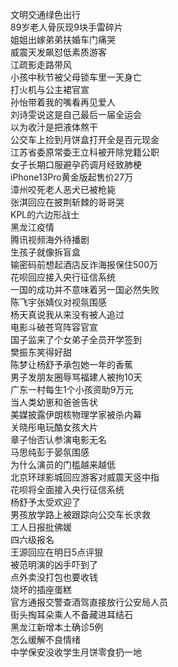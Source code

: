 文明交通绿色出行  
89岁老人骨灰现9块手雷碎片  
姐姐出嫁弟弟扶婚车门痛哭  
威震天发飙怼低素质游客  
江疏影走路带风  
小孩中秋节被父母锁车里一天身亡  
打火机与公主裙官宣  
孙怡带着我的嘴看再见爱人  
刘诗雯说这是自己最后一届全运会  
以为收汁是把液体熬干  
公交车上捡到月饼盒打开全是百元现金  
江苏省委原常委王立科被开除党籍公职  
女子长期口服避孕药调月经致肺梗  
iPhone13Pro黄金版起售价27万  
漳州咬死老人恶犬已被枪毙  
张淇回应在披荆斩棘的哥哥哭  
KPL的六边形战士  
黑龙江疫情  
腾讯视频海外待播剧  
生孩子就像拆盲盒  
输密码前想起酒店反诈海报保住500万  
花呗回应接入央行征信系统  
一国的成功并不意味着另一国必然失败  
陈飞宇张婧仪对视氛围感  
杨天真说我从来没有被人追过  
电影斗破苍穹阵容官宣  
国子监来了个女弟子全员开学签到  
樊振东笑得好甜  
陈梦让杨舒予承包她一年的香蕉  
男子发朋友圈辱骂福建人被拘10天  
广东一村每生1个小孩资助9万元  
当人类幼崽和爸爸告状  
美媒披露伊朗核物理学家被杀内幕  
关晓彤电玩酷女孩大片  
章子怡否认参演电影无名  
马思纯彭于晏氛围感  
为什么演员的门槛越来越低  
北京环球影城回应游客对威震天竖中指  
花呗将全面接入央行征信系统  
杨舒予太受欢迎了  
男孩放学路上被跟踪向公交车长求救  
工人日报批佛媛  
四六级报名  
王源回应在明日5点评狠  
被范明演的凶手吓到了  
点外卖没打包也要收钱  
烧坏的插座蛋糕  
官方通报交警查酒驾直接放行公安局人员  
街头掏耳朵乘人不备藏进耳结石  
黑龙江新增本土确诊5例  
怎么缓解不良情绪  
中学保安没收学生月饼零食扔一地  
